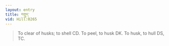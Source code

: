 ```yaml
---
layout: entry
title: བགྲུད་
vid: Hill:0265
---
```

> To clear of husks; to shell CD. To peel, to husk DK. To husk, to hull DS, TC.
